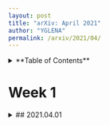 ```yaml
---
layout: post
title: "arXiv: April 2021"
author: "YGLENA"
permalink: /arxiv/2021/04/
---
```

<details><summary>
**Table of Contents**
</summary>
* Table of Contents
{:toc}
</details>

# Week 1
<details><summary>
## 2021.04.01
</summary>

### [Quantum versus Classical Dynamics in Spin Models: Chains, Ladders, and Planes](https://arxiv.org/abs/2104.00472)
</details>
